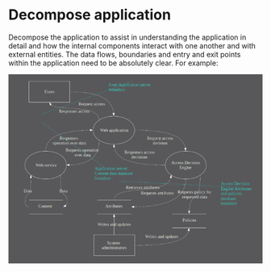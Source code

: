 # Decompose application

Decompose the application to assist in understanding the application in detail and how the internal components interact with one another and with external entities. The data flows, boundaries and entry and exit points within the application need to be absolutely clear. For example: 

![](../assets/images/boundaries-inv.png?raw=true)
